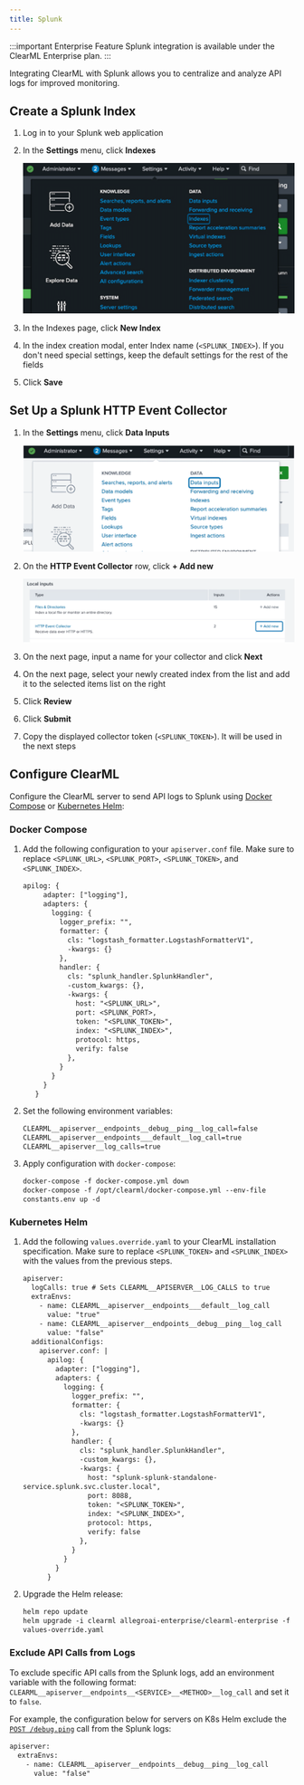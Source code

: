 ```yaml
---
title: Splunk
--- 
```


:::important Enterprise Feature
Splunk integration is available under the ClearML Enterprise plan.
:::

Integrating ClearML with Splunk allows you to centralize and analyze API logs for improved monitoring.

## Create a Splunk Index

1. Log in to your Splunk web application
1. In the **Settings** menu, click **Indexes**

   ![Splunk Settings menu](../img/server_splunk_1.png)

1. In the Indexes page, click **New Index**
1. In the index creation modal, enter Index name (`<SPLUNK_INDEX>`). If you don't need special 
settings, keep the default settings for the rest of the fields
1. Click **Save**

## Set Up a Splunk HTTP Event Collector
1. In the **Settings** menu, click **Data Inputs**
 
   ![Splunk Settings menu](../img/server_splunk_2.png)

1. On the **HTTP Event Collector** row, click **+ Add new** 

   ![Splunk](../img/server_splunk_3.png)

1. On the next page, input a name for your collector and click **Next**
1. On the next page, select your newly created index from the list and add it to the selected items list 
on the right
1. Click **Review**
1. Click **Submit**
1. Copy the displayed collector token (`<SPLUNK_TOKEN>`). It will be used in the next steps

## Configure ClearML
Configure the ClearML server to send API logs to Splunk using [Docker Compose](#docker-compose) or [Kubernetes Helm](#kubernetes-helm):

### Docker Compose 

1. Add the following configuration to your `apiserver.conf` file. Make sure to replace `<SPLUNK_URL>`, `<SPLUNK_PORT>`, 
   `<SPLUNK_TOKEN>`, and `<SPLUNK_INDEX>`. 
   
   ```
   apilog: {
        adapter: ["logging"],
        adapters: {
          logging: {
            logger_prefix: "",
            formatter: {
              cls: "logstash_formatter.LogstashFormatterV1",
              -kwargs: {}
            },
            handler: {
              cls: "splunk_handler.SplunkHandler",
              -custom_kwargs: {},
              -kwargs: {
                host: "<SPLUNK_URL>",
                port: <SPLUNK_PORT>,
                token: "<SPLUNK_TOKEN>",
                index: "<SPLUNK_INDEX>",
                protocol: https,
                verify: false
              },
            }
          }
        }
      }
   ```
1. Set the following environment variables:
   
   ```
   CLEARML__apiserver__endpoints__debug__ping__log_call=false
   CLEARML__apiserver__endpoints___default__log_call=true
   CLEARML__apiserver__log_calls=true
   ```

1. Apply configuration with `docker-compose`:
   
   ```
   docker-compose -f docker-compose.yml down
   docker-compose -f /opt/clearml/docker-compose.yml --env-file constants.env up -d
   ```
 

### Kubernetes Helm 
1. Add the following `values.override.yaml` to your ClearML installation specification. Make sure to replace `<SPLUNK_TOKEN>` 
   and `<SPLUNK_INDEX>` with  the values from the previous steps.

   ```
   apiserver:
     logCalls: true # Sets CLEARML__APISERVER__LOG_CALLS to true
     extraEnvs:
       - name: CLEARML__apiserver__endpoints___default__log_call
         value: "true"
       - name: CLEARML__apiserver__endpoints__debug__ping__log_call
         value: "false"
     additionalConfigs:
       apiserver.conf: |
         apilog: {
           adapter: ["logging"],
           adapters: {
             logging: {
               logger_prefix: "",
               formatter: {
                 cls: "logstash_formatter.LogstashFormatterV1",
                 -kwargs: {}
               },
               handler: {
                 cls: "splunk_handler.SplunkHandler",
                 -custom_kwargs: {},
                 -kwargs: {
                   host: "splunk-splunk-standalone-service.splunk.svc.cluster.local",
                   port: 8088,
                   token: "<SPLUNK_TOKEN>",
                   index: "<SPLUNK_INDEX>",
                   protocol: https,
                   verify: false
                 },
               }
             }
           }
         }
   ```
   
1. Upgrade the Helm release:

   ```
   helm repo update
   helm upgrade -i clearml allegroai-enterprise/clearml-enterprise -f values-override.yaml
   ```

### Exclude API Calls from Logs 
To exclude specific API calls from the Splunk logs, add an environment variable with the following 
format: `CLEARML__apiserver__endpoints__<SERVICE>__<METHOD>__log_call` and set it to `false`.

For example, the configuration below for servers on K8s Helm exclude the [`POST /debug.ping`](../references/api/debug.md##post-debugping) 
call from the Splunk logs:

```
apiserver:
  extraEnvs:
    - name: CLEARML__apiserver__endpoints__debug__ping__log_call
      value: "false"
```